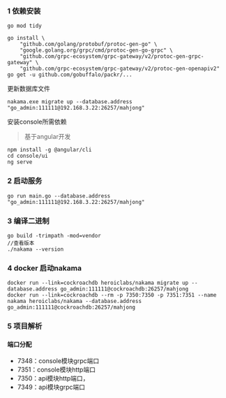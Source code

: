 ### 1 依赖安装
```
go mod tidy
```

```
go install \
    "github.com/golang/protobuf/protoc-gen-go" \
    "google.golang.org/grpc/cmd/protoc-gen-go-grpc" \
    "github.com/grpc-ecosystem/grpc-gateway/v2/protoc-gen-grpc-gateway" \
    "github.com/grpc-ecosystem/grpc-gateway/v2/protoc-gen-openapiv2"
go get -u github.com/gobuffalo/packr/...
```

更新数据库文件
```
nakama.exe migrate up --database.address "go_admin:111111@192.168.3.22:26257/mahjong"
```

安装console所需依赖
>基于angular开发
```
npm install -g @angular/cli
cd console/ui
ng serve
```

### 2 启动服务
```
go run main.go --database.address "go_admin:111111@192.168.3.22:26257/mahjong"

```

### 3 编译二进制
```
go build -trimpath -mod=vendor
//查看版本
./nakama --version
```

### 4 docker 启动nakama

```
docker run --link=cockroachdb heroiclabs/nakama migrate up --database.address go_admin:111111@cockroachdb:26257/mahjong
docker run --link=cockroachdb --rm -p 7350:7350 -p 7351:7351 --name nakama heroiclabs/nakama --database.address go_admin:111111@cockroachdb:26257/mahjong
```
### 5 项目解析
#### 端口分配
* 7348：console模块grpc端口
* 7351：console模块http端口
* 7350：api模块http端口，
* 7349：api模块grpc端口

